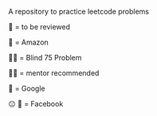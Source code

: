 A repository to practice leetcode problems

🌟 = to be reviewed

🌴 = Amazon

👩‍🦯 = Blind 75 Problem

🧙‍♀️ = mentor recommended

🔎 = Google

😐 📖 = Facebook

